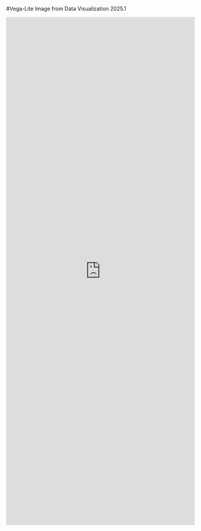 #Vega-Lite Image from Data Visualization 2025.1
<iframe width="100%" height="1358" frameborder="0"
  src="https://observablehq.com/embed/040bb41addf411b9@188?cells=bar_vega_lite"></iframe>

